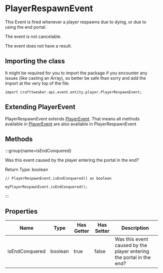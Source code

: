 # PlayerRespawnEvent

This Event is fired whenever a player respawns due to dying, or due to using the end portal.

The event is not cancelable.

The event does not have a result.

## Importing the class

It might be required for you to import the package if you encounter any issues (like casting an Array), so better be safe than sorry and add the import at the very top of the file.
```zenscript
import crafttweaker.api.event.entity.player.PlayerRespawnEvent;
```


## Extending PlayerEvent

PlayerRespawnEvent extends [PlayerEvent](/forge/api/event/entity/player/PlayerEvent). That means all methods available in [PlayerEvent](/forge/api/event/entity/player/PlayerEvent) are also available in PlayerRespawnEvent

## Methods

:::group{name=isEndConquered}

Was this event caused by the player entering the portal in the end?

Return Type: boolean

```zenscript
// PlayerRespawnEvent.isEndConquered() as boolean

myPlayerRespawnEvent.isEndConquered();
```

:::


## Properties

|      Name      |  Type   | Has Getter | Has Setter |                             Description                             |
|----------------|---------|------------|------------|---------------------------------------------------------------------|
| isEndConquered | boolean | true       | false      | Was this event caused by the player entering the portal in the end? |

